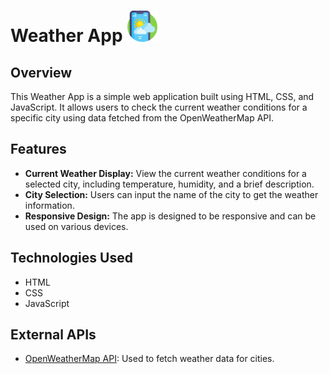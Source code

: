 # Weather App    <img width="auto" height="50px" src="./img/weather-app.png"/>


## Overview

This Weather App is a simple web application built using HTML, CSS, and JavaScript. It allows users to check the current weather conditions for a specific city using data fetched from the OpenWeatherMap API.

## Features

- **Current Weather Display:** View the current weather conditions for a selected city, including temperature, humidity, and a brief description.
- **City Selection:** Users can input the name of the city to get the weather information.
- **Responsive Design:** The app is designed to be responsive and can be used on various devices.

## Technologies Used

- HTML
- CSS
- JavaScript

## External APIs

- [OpenWeatherMap API](https://openweathermap.org/api): Used to fetch weather data for cities.
